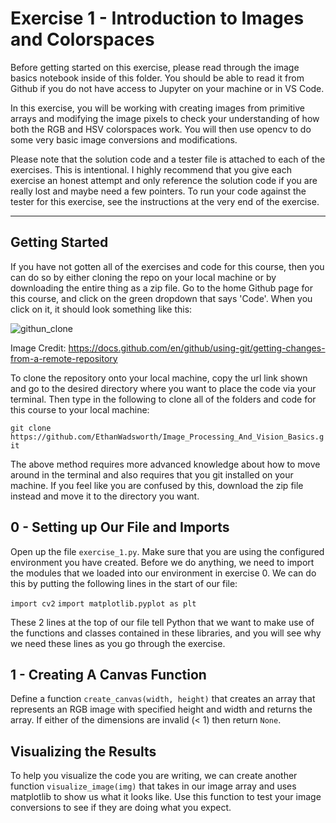 # Exercise 1 - Introduction to Images and Colorspaces
Before getting started on this exercise, please read through the image basics notebook inside of this folder. You should be able to read it from Github if you do not have access to Jupyter on your machine or in VS Code. 

In this exercise, you will be working with creating images from primitive arrays and modifying the image pixels to check your understanding of how both the RGB and HSV colorspaces work. You will then use opencv to do some very basic image conversions and modifications.

Please note that the solution code and a tester file is attached to each of the exercises. This is intentional. I highly recommend that you give each exercise an honest attempt and only reference the solution code if you are really lost and maybe need a few pointers. To run your code against the tester for this exercise, see the instructions at the very end of the exercise.

---

## Getting Started
If you have not gotten all of the exercises and code for this course, then you can do so by either cloning the repo on your local machine or by downloading the entire thing as a zip file. Go to the home Github page for this course, and click on the green dropdown that says 'Code'. When you click on it, it should look something like this:

![githun_clone](https://docs.github.com/assets/images/help/repository/remotes-url.png)

Image Credit: https://docs.github.com/en/github/using-git/getting-changes-from-a-remote-repository 

To clone the repository onto your local machine, copy the url link shown and go to the desired directory where you want to place the code via your terminal. Then type in the following to clone all of the folders and code for this course to your local machine:

```git clone https://github.com/EthanWadsworth/Image_Processing_And_Vision_Basics.git```

The above method requires more advanced knowledge about how to move around in the terminal and also requires that you git installed on your machine. If you feel like you are confused by this, download the zip file instead and move it to the directory you want. 

## 0 - Setting up Our File and Imports
Open up the file ```exercise_1.py```. Make sure that you are using the configured environment you have created. Before we do anything, we need to import the modules that we loaded into our environment in exercise 0. We can do this by putting the following lines in the start of our file:

```import cv2```
```import matplotlib.pyplot as plt```

These 2 lines at the top of our file tell Python that we want to make use of the functions and classes contained in these libraries, and you will see why we need these lines as you go through the exercise.

## 1 - Creating A Canvas Function
Define a function ```create_canvas(width, height)``` that creates an array that represents an RGB image with specified height and width and returns the array. If either of the dimensions are invalid (< 1) then return ```None```. 

## Visualizing the Results
To help you visualize the code you are writing, we can create another function ```visualize_image(img)``` that takes in our image array and uses matplotlib to show us what it looks like. Use this function to test your image conversions to see if they are doing what you expect.